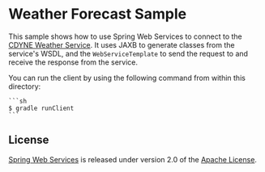 # Weather Forecast Sample

This sample shows how to use Spring Web Services to connect to the [CDYNE Weather Service].
It uses JAXB to generate classes from the service's WSDL, and the `WebServiceTemplate` to
send the request to and receive the response from the service.

You can run the client by using the following command from within this directory:

	```sh
	$ gradle runClient
	```
		
## License

[Spring Web Services] is released under version 2.0 of the [Apache License].

[Spring Web Services]: https://projects.spring.io/spring-ws
[Apache License]: https://www.apache.org/licenses/LICENSE-2.0
[CDYNE Weather Service]: https://wiki.cdyne.com/index.php/CDYNE_Weather